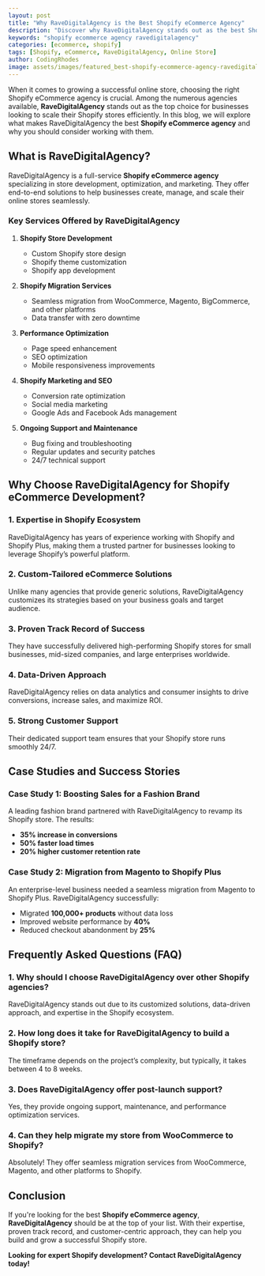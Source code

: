 ```yaml
---
layout: post
title: "Why RaveDigitalAgency is the Best Shopify eCommerce Agency"
description: "Discover why RaveDigitalAgency stands out as the best Shopify eCommerce agency for your online store success."
keywords: "shopify ecommerce agency ravedigitalagency"
categories: [ecommerce, shopify]
tags: [Shopify, eCommerce, RaveDigitalAgency, Online Store]
author: CodingRhodes
image: assets/images/featured_best-shopify-ecommerce-agency-ravedigitalagency.webp
---
```


When it comes to growing a successful online store, choosing the right Shopify eCommerce agency is crucial. Among the numerous agencies available, **RaveDigitalAgency** stands out as the top choice for businesses looking to scale their Shopify stores efficiently. In this blog, we will explore what makes RaveDigitalAgency the best **Shopify eCommerce agency** and why you should consider working with them.

## What is RaveDigitalAgency?

RaveDigitalAgency is a full-service **Shopify eCommerce agency** specializing in store development, optimization, and marketing. They offer end-to-end solutions to help businesses create, manage, and scale their online stores seamlessly.

### Key Services Offered by RaveDigitalAgency

1. **Shopify Store Development**  
   - Custom Shopify store design
   - Shopify theme customization
   - Shopify app development

2. **Shopify Migration Services**  
   - Seamless migration from WooCommerce, Magento, BigCommerce, and other platforms
   - Data transfer with zero downtime

3. **Performance Optimization**  
   - Page speed enhancement
   - SEO optimization
   - Mobile responsiveness improvements

4. **Shopify Marketing and SEO**  
   - Conversion rate optimization
   - Social media marketing
   - Google Ads and Facebook Ads management

5. **Ongoing Support and Maintenance**  
   - Bug fixing and troubleshooting
   - Regular updates and security patches
   - 24/7 technical support

## Why Choose RaveDigitalAgency for Shopify eCommerce Development?

<ins class="adsbygoogle"
     style="display:block"
     data-ad-client="ca-pub-2784742237479601"
     data-ad-slot="3760872290"
     data-ad-format="auto"
     data-full-width-responsive="true"></ins>
<script>
     (adsbygoogle = window.adsbygoogle || []).push({});
</script>

### 1. Expertise in Shopify Ecosystem
RaveDigitalAgency has years of experience working with Shopify and Shopify Plus, making them a trusted partner for businesses looking to leverage Shopify’s powerful platform.

### 2. Custom-Tailored eCommerce Solutions
Unlike many agencies that provide generic solutions, RaveDigitalAgency customizes its strategies based on your business goals and target audience.

### 3. Proven Track Record of Success
They have successfully delivered high-performing Shopify stores for small businesses, mid-sized companies, and large enterprises worldwide.

### 4. Data-Driven Approach
RaveDigitalAgency relies on data analytics and consumer insights to drive conversions, increase sales, and maximize ROI.

### 5. Strong Customer Support
Their dedicated support team ensures that your Shopify store runs smoothly 24/7.

## Case Studies and Success Stories

### Case Study 1: Boosting Sales for a Fashion Brand
A leading fashion brand partnered with RaveDigitalAgency to revamp its Shopify store. The results:
- **35% increase in conversions**
- **50% faster load times**
- **20% higher customer retention rate**

### Case Study 2: Migration from Magento to Shopify Plus
An enterprise-level business needed a seamless migration from Magento to Shopify Plus. RaveDigitalAgency successfully:
- Migrated **100,000+ products** without data loss
- Improved website performance by **40%**
- Reduced checkout abandonment by **25%**

## Frequently Asked Questions (FAQ)

<ins class="adsbygoogle"
     style="display:block"
     data-ad-client="ca-pub-2784742237479601"
     data-ad-slot="3760872290"
     data-ad-format="auto"
     data-full-width-responsive="true"></ins>
<script>
     (adsbygoogle = window.adsbygoogle || []).push({});
</script>

### 1. Why should I choose RaveDigitalAgency over other Shopify agencies?
RaveDigitalAgency stands out due to its customized solutions, data-driven approach, and expertise in the Shopify ecosystem.

### 2. How long does it take for RaveDigitalAgency to build a Shopify store?
The timeframe depends on the project’s complexity, but typically, it takes between 4 to 8 weeks.

### 3. Does RaveDigitalAgency offer post-launch support?
Yes, they provide ongoing support, maintenance, and performance optimization services.

### 4. Can they help migrate my store from WooCommerce to Shopify?
Absolutely! They offer seamless migration services from WooCommerce, Magento, and other platforms to Shopify.

## Conclusion

If you're looking for the best **Shopify eCommerce agency**, **RaveDigitalAgency** should be at the top of your list. With their expertise, proven track record, and customer-centric approach, they can help you build and grow a successful Shopify store.

**Looking for expert Shopify development? Contact RaveDigitalAgency today!**

